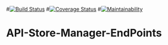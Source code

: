 #[![Build Status](https://travis-ci.org/RachealN/API-Store-Manager-EndPoints.svg?branch=master)](https://travis-ci.org/RachealN/API-Store-Manager-EndPoints)
#[![Coverage Status](https://coveralls.io/repos/github/RachealN/API-Store-Manager-EndPoints/badge.svg?branch=master)](https://coveralls.io/github/RachealN/API-Store-Manager-EndPoints?branch=master)
#[![Maintainability](https://api.codeclimate.com/v1/badges/0ac41a5a5c76fbb23519/maintainability)](https://codeclimate.com/github/RachealN/API-Store-Manager-EndPoints/maintainability)
# API-Store-Manager-EndPoints


